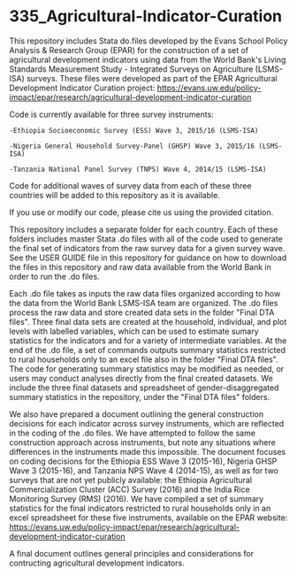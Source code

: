 # 335_Agricultural-Indicator-Curation

This repository includes Stata do.files developed by the Evans School Policy Analysis & Research Group (EPAR) for the construction of a set of agricultural development indicators using data from the World Bank's Living Standards Measurement Study - Integrated Surveys on Agriculture (LSMS-ISA) surveys. These files were developed as part of the EPAR Agricultural Development Indicator Curation project: https://evans.uw.edu/policy-impact/epar/research/agricultural-development-indicator-curation
		
Code is currently available for three survey instruments:

	-Ethiopia Socioeconomic Survey (ESS) Wave 3, 2015/16 (LSMS-ISA)

	-Nigeria General Household Survey-Panel (GHSP) Wave 3, 2015/16 (LSMS-ISA)

	-Tanzania National Panel Survey (TNPS) Wave 4, 2014/15 (LSMS-ISA)		
		
Code for additional waves of survey data from each of these three countries will be added to this repository as it is available.

If you use or modify our code, please cite us using the provided citation.
		
This repository includes a separate folder for each country. Each of these folders includes master Stata .do files with all of the code used to generate the final set of indicators from the raw survey data for a given survey wave. See the USER GUIDE file in this repository for guidance on how to download the files in this repository and raw data available from the World Bank in order to run the .do files. 

Each .do file takes as inputs the raw data files organized according to how the data from the World Bank LSMS-ISA team are organized. The .do files process the raw data and store created data sets in the folder "Final DTA files". Three final data sets are created at the household, individual, and plot levels with labelled variables, which can be used to estimate sumary statistics for the indicators and for a variety of intermediate variables. At the end of the .do file, a set of commands outputs summary statistics restricted to rural households only to an excel file also in the folder "Final DTA files". The code for generating summary statistics may be modified as needed, or users may conduct analyses directly from the final created datasets. We include the three final datasets and spreadsheet of gender-disaggregated summary statistics in the repository, under the "Final DTA files" folders.		
		
We also have prepared a document outlining the general construction decisions for each indicator across survey instruments, which are reflected in the coding of the .do files. We have attempted to follow the same construction approach across instruments, but note any situations where differences in the instruments made this impossible. The document focuses on coding decisions for the Ethiopia ESS Wave 3 (2015-16), Nigeria GHSP Wave 3 (2015-16), and Tanzania NPS Wave 4 (2014-15), as well as for two surveys that are not yet publicly available: the Ethiopia Agricultural Commercialization Cluster (ACC) Survey (2016) and the India Rice Monitoring Survey (RMS) (2016). We have compiled a set of summary statistics for the final indicators restricted to rural households only in an excel spreadsheet for these five instruments, available on the EPAR website: https://evans.uw.edu/policy-impact/epar/research/agricultural-development-indicator-curation

A final document outlines general principles and considerations for contructing agricultural development indicators.
